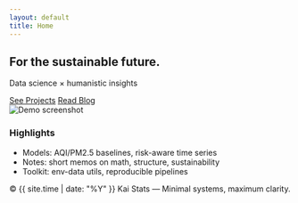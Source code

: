 ```yaml
---
layout: default
title: Home
---
```


<section class="hero">
  <h1>For the sustainable future.</h1>
  <p>Data science × humanistic insights</p>
  <div class="btns">
    <a class="btn" href="/projects">See Projects</a>
    <a class="btn secondary" href="/blog/">Read Blog</a>
  </div>
</section>

<!-- ▼ デモ最優先：好きな形式を残して使ってください（他は削除OK） -->

<!-- 画像デモ -->
<section class="demo">
  <img src="/assets/img/demo.png" alt="Demo screenshot">
</section>

<!-- 動画デモ -->
<!--
<section class="demo">
  <video controls src="/assets/demo.mp4" poster="/assets/img/demo-thumb.jpg"></video>
</section>
-->

<!-- 埋め込みデモ（例：YouTube / Observable / Plotly） -->
<!--
<section class="demo">
  <div class="embed">
    <iframe
      src="https://www.youtube.com/embed/dQw4w9WgXcQ"
      title="Demo"
      allow="accelerometer; autoplay; clipboard-write; encrypted-media; gyroscope; picture-in-picture; web-share"
      allowfullscreen>
    </iframe>
  </div>
</section>
-->

<section class="section">
  <h3>Highlights</h3>
  <ul>
    <li>Models: AQI/PM2.5 baselines, risk-aware time series</li>
    <li>Notes: short memos on math, structure, sustainability</li>
    <li>Toolkit: env-data utils, reproducible pipelines</li>
  </ul>
</section>

<div class="site-footer">
  © {{ site.time | date: "%Y" }} Kai Stats — Minimal systems, maximum clarity.
</div>
